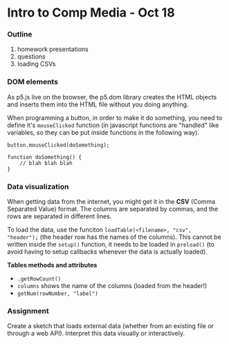 # Intro to Comp Media - Oct 18

### Outline
1. homework presentations
2. questions
3. loading CSVs

### DOM elements
As p5.js live on the browser, the p5.dom library creates the HTML objects and inserts them into the HTML file without you doing anything.

When programming a button, in order to make it do something, you need to define it's `mouseClicked` function (in javascript functions are "handled" like variables, so they can be put inside functions in the following way).

```
button.mouseClicked(doSomething);

function doSomething() {
	// blah blah blah
}
```

### Data visualization

When getting data from the internet, you might get it in the **CSV** (Comma Separated Value) format. The columns are separated by commas, and the rows are separated in different lines.

To load the data, use the funciton `loadTable(<filename>, "csv", "header");` (the header row has the names of the columns). This cannot be written inside the `setup()` function, it needs to be loaded in `preload()` (to avoid having to setup callbacks whenever the data is actually loaded).

**Tables methods and attributes**
- `.getRowCount()`
- `columns` shows the name of the columns (loaded from the header!)
- `getNum(rowNumber, "label")`

### Assignment
Create a sketch that loads external data (whether from an existing file or through a web API). Interpret this data visually or interactively.
